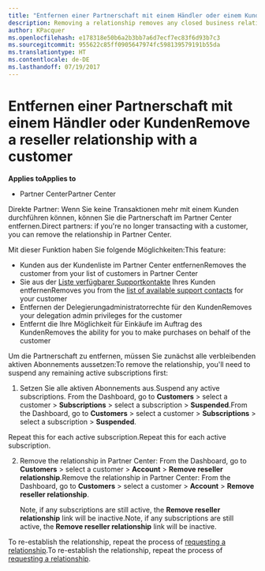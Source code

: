 ```yaml
---
title: "Entfernen einer Partnerschaft mit einem Händler oder einem Kunden | Partner Center"
description: Removing a relationship removes any closed business relationships from your view in Partner Center.
author: KPacquer
ms.openlocfilehash: e178318e50b6a2b3bb7a6d7ecf7ec83f6d93b7c3
ms.sourcegitcommit: 955622c85ff0905647974fc598139579191b55da
ms.translationtype: HT
ms.contentlocale: de-DE
ms.lasthandoff: 07/19/2017
---
```

# <a name="remove-a-reseller-relationship-with-a-customer"></a><span data-ttu-id="29db2-103">Entfernen einer Partnerschaft mit einem Händler oder Kunden</span><span class="sxs-lookup"><span data-stu-id="29db2-103">Remove a reseller relationship with a customer</span></span>

**<span data-ttu-id="29db2-104">Applies to</span><span class="sxs-lookup"><span data-stu-id="29db2-104">Applies to</span></span>**

-   <span data-ttu-id="29db2-105">Partner Center</span><span class="sxs-lookup"><span data-stu-id="29db2-105">Partner Center</span></span>

<span data-ttu-id="29db2-106">Direkte Partner: Wenn Sie keine Transaktionen mehr mit einem Kunden durchführen können, können Sie die Partnerschaft im Partner Center entfernen.</span><span class="sxs-lookup"><span data-stu-id="29db2-106">Direct partners: if you're no longer transacting with a customer, you can remove the relationship in Partner Center.</span></span> 

<span data-ttu-id="29db2-107">Mit dieser Funktion haben Sie folgende Möglichkeiten:</span><span class="sxs-lookup"><span data-stu-id="29db2-107">This feature:</span></span>
*  <span data-ttu-id="29db2-108">Kunden aus der Kundenliste im Partner Center entfernen</span><span class="sxs-lookup"><span data-stu-id="29db2-108">Removes the customer from your list of customers in Partner Center</span></span>
*  <span data-ttu-id="29db2-109">Sie aus der [Liste verfügbarer Supportkontakte](assign-support-contacts.md) Ihres Kunden entfernen</span><span class="sxs-lookup"><span data-stu-id="29db2-109">Removes you from the [list of available support contacts](assign-support-contacts.md) for your customer</span></span>
*  <span data-ttu-id="29db2-110">Entfernen der Delegierungadministratorrechte für den Kunden</span><span class="sxs-lookup"><span data-stu-id="29db2-110">Removes your delegation admin privileges for the customer</span></span>
*  <span data-ttu-id="29db2-111">Entfernt die Ihre Möglichkeit für Einkäufe im Auftrag des Kunden</span><span class="sxs-lookup"><span data-stu-id="29db2-111">Removes the ability for you to make purchases on behalf of the customer</span></span>

<span data-ttu-id="29db2-112">Um die Partnerschaft zu entfernen, müssen Sie zunächst alle verbleibenden aktiven Abonnements aussetzen:</span><span class="sxs-lookup"><span data-stu-id="29db2-112">To remove the relationship, you'll need to suspend any remaining active subscriptions first:</span></span>

1.  <span data-ttu-id="29db2-113">Setzen Sie alle aktiven Abonnements aus.</span><span class="sxs-lookup"><span data-stu-id="29db2-113">Suspend any active subscriptions.</span></span> <span data-ttu-id="29db2-114">From the Dashboard, go to **Customers** > select a customer > **Subscriptions** > select a subscription > **Suspended**.</span><span class="sxs-lookup"><span data-stu-id="29db2-114">From the Dashboard, go to **Customers** > select a customer > **Subscriptions** > select a subscription > **Suspended**.</span></span> 

   <span data-ttu-id="29db2-115">Repeat this for each active subscription.</span><span class="sxs-lookup"><span data-stu-id="29db2-115">Repeat this for each active subscription.</span></span>

2.  <span data-ttu-id="29db2-116">Remove the relationship in Partner Center: From the Dashboard, go to **Customers** > select a customer > **Account** > **Remove reseller relationship**.</span><span class="sxs-lookup"><span data-stu-id="29db2-116">Remove the relationship in Partner Center: From the Dashboard, go to **Customers** > select a customer > **Account** > **Remove reseller relationship**.</span></span>

    <span data-ttu-id="29db2-117">Note, if any subscriptions are still active, the **Remove reseller relationship** link will be inactive.</span><span class="sxs-lookup"><span data-stu-id="29db2-117">Note, if any subscriptions are still active, the **Remove reseller relationship** link will be inactive.</span></span> 

<span data-ttu-id="29db2-118">To re-establish the relationship, repeat the process of [requesting a relationship](request-a-relationship-with-a-customer.md).</span><span class="sxs-lookup"><span data-stu-id="29db2-118">To re-establish the relationship, repeat the process of [requesting a relationship](request-a-relationship-with-a-customer.md).</span></span>
